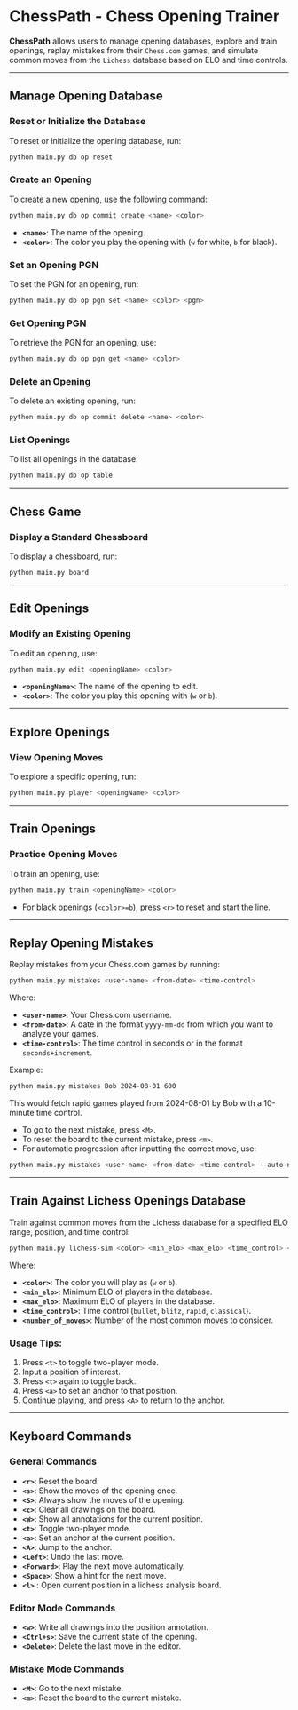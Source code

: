 # ChessPath - Chess Opening Trainer

**ChessPath** allows users to manage opening databases, explore and train openings, replay mistakes from their `Chess.com` games, and simulate common moves from the `Lichess` database based on ELO and time controls.

---

## Manage Opening Database

### Reset or Initialize the Database

To reset or initialize the opening database, run:

```bash
python main.py db op reset
```

### Create an Opening

To create a new opening, use the following command:

```bash
python main.py db op commit create <name> <color>
```

- **`<name>`**: The name of the opening.  
- **`<color>`**: The color you play the opening with (`w` for white, `b` for black).

### Set an Opening PGN

To set the PGN for an opening, run:

```bash
python main.py db op pgn set <name> <color> <pgn>
```

### Get Opening PGN

To retrieve the PGN for an opening, use:

```bash
python main.py db op pgn get <name> <color>
```

### Delete an Opening

To delete an existing opening, run:

```bash
python main.py db op commit delete <name> <color>
```

### List Openings

To list all openings in the database:

```bash
python main.py db op table
```

---

## Chess Game

### Display a Standard Chessboard

To display a chessboard, run:

```bash
python main.py board
```

---

## Edit Openings

### Modify an Existing Opening

To edit an opening, use:

```bash
python main.py edit <openingName> <color>
```

- **`<openingName>`**: The name of the opening to edit.  
- **`<color>`**: The color you play this opening with (`w` or `b`).

---

## Explore Openings

### View Opening Moves

To explore a specific opening, run:

```bash
python main.py player <openingName> <color>
```

---

## Train Openings

### Practice Opening Moves

To train an opening, use:

```bash
python main.py train <openingName> <color>
```

- For black openings (`<color>=b`), press `<r>` to reset and start the line.

---

## Replay Opening Mistakes

Replay mistakes from your Chess.com games by running:

```bash
python main.py mistakes <user-name> <from-date> <time-control>
```

Where:
- **`<user-name>`**: Your Chess.com username.  
- **`<from-date>`**: A date in the format `yyyy-mm-dd` from which you want to analyze your games.  
- **`<time-control>`**: The time control in seconds or in the format `seconds+increment`.

Example:

```bash
python main.py mistakes Bob 2024-08-01 600
```

This would fetch rapid games played from 2024-08-01 by Bob with a 10-minute time control.  

- To go to the next mistake, press `<M>`.  
- To reset the board to the current mistake, press `<m>`.  
- For automatic progression after inputting the correct move, use:

```bash
python main.py mistakes <user-name> <from-date> <time-control> --auto-next
```

---

## Train Against Lichess Openings Database

Train against common moves from the Lichess database for a specified ELO range, position, and time control:

```bash
python main.py lichess-sim <color> <min_elo> <max_elo> <time_control> <number_of_moves>
```

Where:
- **`<color>`**: The color you will play as (`w` or `b`).  
- **`<min_elo>`**: Minimum ELO of players in the database.  
- **`<max_elo>`**: Maximum ELO of players in the database.  
- **`<time_control>`**: Time control (`bullet`, `blitz`, `rapid`, `classical`).  
- **`<number_of_moves>`**: Number of the most common moves to consider.

### Usage Tips:
1. Press `<t>` to toggle two-player mode.  
2. Input a position of interest.  
3. Press `<t>` again to toggle back.  
4. Press `<a>` to set an anchor to that position.  
5. Continue playing, and press `<A>` to return to the anchor.

---

## Keyboard Commands

### General Commands

- **`<r>`**: Reset the board.  
- **`<s>`**: Show the moves of the opening once.  
- **`<S>`**: Always show the moves of the opening.  
- **`<c>`**: Clear all drawings on the board.  
- **`<W>`**: Show all annotations for the current position.  
- **`<t>`**: Toggle two-player mode.  
- **`<a>`**: Set an anchor at the current position.  
- **`<A>`**: Jump to the anchor.  
- **`<Left>`**: Undo the last move.  
- **`<Forward>`**: Play the next move automatically.  
- **`<Space>`**: Show a hint for the next move.
- **`<l>`** : Open current position in a lichess analysis board.

### Editor Mode Commands

- **`<w>`**: Write all drawings into the position annotation.  
- **`<Ctrl+s>`**: Save the current state of the opening.  
- **`<Delete>`**: Delete the last move in the editor.

### Mistake Mode Commands

- **`<M>`**: Go to the next mistake.  
- **`<m>`**: Reset the board to the current mistake.